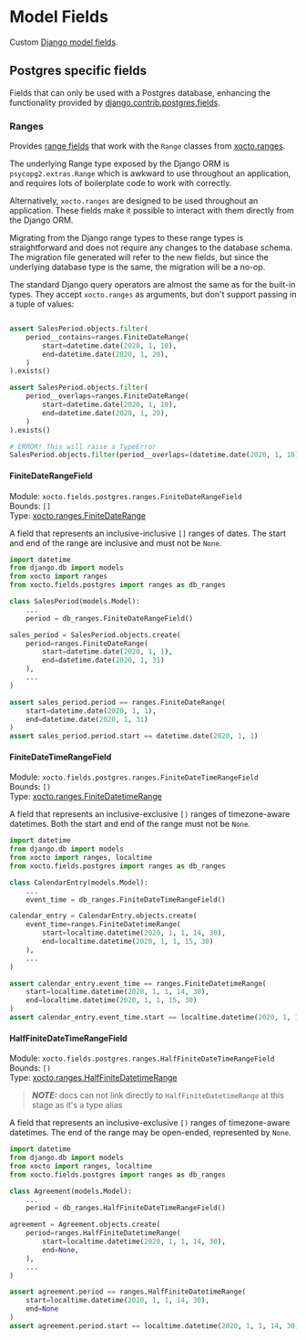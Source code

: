 # Model Fields

Custom [Django model fields](https://docs.djangoproject.com/en/dev/ref/models/fields/).


## Postgres specific fields

Fields that can only be used with a Postgres database, enhancing the functionality
provided by [django.contrib.postgres.fields](https://docs.djangoproject.com/en/dev/ref/contrib/postgres/fields/).

### Ranges

Provides [range fields](https://docs.djangoproject.com/en/dev/ref/contrib/postgres/fields/#range-fields) that work
with the `Range` classes from [xocto.ranges](./ranges.md).

The underlying Range type exposed by the Django ORM is `psycopg2.extras.Range` which is awkward to
use throughout an application, and requires lots of boilerplate code to work with correctly.

Alternatively, `xocto.ranges` are designed to be used throughout an application. These fields
make it possible to interact with them directly from the Django ORM.

Migrating from the Django range types to these range types is straightforward and does
not require any changes to the database schema. The migration file generated will refer
to the new fields, but since the underlying database type is the same, the migration will
be a no-op.

The standard Django query operators are almost the same as for the built-in types.
They accept `xocto.ranges` as arguments, but don't support passing in a tuple of values:

```python

assert SalesPeriod.objects.filter(
    period__contains=ranges.FiniteDateRange(
        start=datetime.date(2020, 1, 10),
        end=datetime.date(2020, 1, 20),
    )
).exists()

assert SalesPeriod.objects.filter(
    period__overlaps=ranges.FiniteDateRange(
        start=datetime.date(2020, 1, 10),
        end=datetime.date(2020, 1, 20),
    )
).exists()

# ERROR! This will raise a TypeError
SalesPeriod.objects.filter(period__overlaps=(datetime.date(2020, 1, 10), datetime.date(2020, 1, 20)))

```

#### FiniteDateRangeField

Module: `xocto.fields.postgres.ranges.FiniteDateRangeField`\
Bounds: `[]`\
Type: [xocto.ranges.FiniteDateRange](xocto.ranges.FiniteDateRange)

A field that represents an inclusive-inclusive `[]` ranges of dates. The start
and end of the range are inclusive and must not be `None`.

```python
import datetime
from django.db import models
from xocto import ranges
from xocto.fields.postgres import ranges as db_ranges

class SalesPeriod(models.Model):
    ...
    period = db_ranges.FiniteDateRangeField()

sales_period = SalesPeriod.objects.create(
    period=ranges.FiniteDateRange(
        start=datetime.date(2020, 1, 1),
        end=datetime.date(2020, 1, 31)
    ),
    ...
)

assert sales_period.period == ranges.FiniteDateRange(
    start=datetime.date(2020, 1, 1),
    end=datetime.date(2020, 1, 31)
)
assert sales_period.period.start == datetime.date(2020, 1, 1)
```


#### FiniteDateTimeRangeField

Module: `xocto.fields.postgres.ranges.FiniteDateTimeRangeField`\
Bounds: `[)`\
Type: [xocto.ranges.FiniteDatetimeRange](xocto.ranges.FiniteDatetimeRange)

A field that represents an inclusive-exclusive `[)` ranges of timezone-aware
datetimes. Both the start and end of the range must not be `None`.

```python
import datetime
from django.db import models
from xocto import ranges, localtime
from xocto.fields.postgres import ranges as db_ranges

class CalendarEntry(models.Model):
    ...
    event_time = db_ranges.FiniteDateTimeRangeField()

calendar_entry = CalendarEntry.objects.create(
    event_time=ranges.FiniteDatetimeRange(
        start=localtime.datetime(2020, 1, 1, 14, 30),
        end=localtime.datetime(2020, 1, 1, 15, 30)
    ),
    ...
)

assert calendar_entry.event_time == ranges.FiniteDatetimeRange(
    start=localtime.datetime(2020, 1, 1, 14, 30),
    end=localtime.datetime(2020, 1, 1, 15, 30)
)
assert calendar_entry.event_time.start == localtime.datetime(2020, 1, 1, 14, 30)
```


#### HalfFiniteDateTimeRangeField

Module: `xocto.fields.postgres.ranges.HalfFiniteDateTimeRangeField`\
Bounds: `[)`\
Type: [xocto.ranges.HalfFiniteDatetimeRange](xocto.ranges.HalfFiniteRange)

> **_NOTE:_** docs can not link directly to `HalfFiniteDatetimeRange` at this stage as it's a type alias

A field that represents an inclusive-exclusive `[)` ranges of timezone-aware
datetimes. The end of the range may be open-ended, represented by `None`.

```python
import datetime
from django.db import models
from xocto import ranges, localtime
from xocto.fields.postgres import ranges as db_ranges

class Agreement(models.Model):
    ...
    period = db_ranges.HalfFiniteDateTimeRangeField()

agreement = Agreement.objects.create(
    period=ranges.HalfFiniteDatetimeRange(
        start=localtime.datetime(2020, 1, 1, 14, 30),
        end=None,
    ),
    ...
)

assert agreement.period == ranges.HalfFiniteDatetimeRange(
    start=localtime.datetime(2020, 1, 1, 14, 30),
    end=None
)
assert agreement.period.start == localtime.datetime(2020, 1, 1, 14, 30)
```
